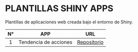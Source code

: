 # PLANTILLAS SHINY APPS

Plantillas de aplicaciones web creada bajo el entorno de Shiny.

| N° |           APP          | URL                                                                                           |
|:--:|:----------------------:|-----------------------------------------------------------------------------------------------|
| 1  | Tendencia de acciones  | [Repositorio](Ahttps://github.com/LASPUMSS/PLANTILLAS-SHINY-APPS/tree/main/tendecia-acciones) |
